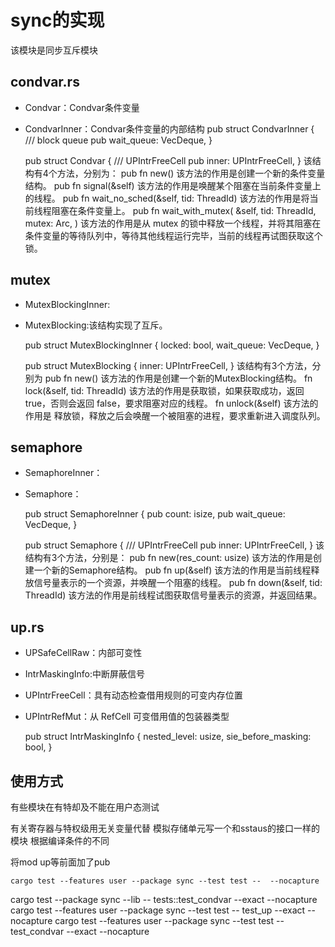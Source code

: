 # sync的实现

该模块是同步互斥模块

## condvar.rs
* Condvar：Condvar条件变量
* CondvarInner：Condvar条件变量的内部结构
    pub struct CondvarInner {
        /// block queue
        pub wait_queue: VecDeque<ThreadId>,
    }

    pub struct Condvar {
        /// UPIntrFreeCell<CondvarInner>
        pub inner: UPIntrFreeCell<CondvarInner>,
    }
该结构有4个方法，分别为：
    pub fn new()
该方法的作用是创建一个新的条件变量结构。
    pub fn signal(&self)
该方法的作用是唤醒某个阻塞在当前条件变量上的线程。
    pub fn wait_no_sched(&self, tid: ThreadId)
该方法的作用是将当前线程阻塞在条件变量上。
    pub fn wait_with_mutex(
        &self,
        tid: ThreadId,
        mutex: Arc<dyn Mutex>,
    )
该方法的作用是从 mutex 的锁中释放一个线程，并将其阻塞在条件变量的等待队列中，等待其他线程运行完毕，当前的线程再试图获取这个锁。

## mutex
* MutexBlockingInner:
* MutexBlocking:该结构实现了互斥。

    pub struct MutexBlockingInner {
        locked: bool,
        wait_queue: VecDeque<ThreadId>,
    }

    pub struct MutexBlocking {
        inner: UPIntrFreeCell<MutexBlockingInner>,
    }
该结构有3个方法，分别为
    pub fn new()
该方法的作用是创建一个新的MutexBlocking结构。
    fn lock(&self, tid: ThreadId)
该方法的作用是获取锁，如果获取成功，返回 true，否则会返回 false，要求阻塞对应的线程。
    fn unlock(&self)
该方法的作用是 释放锁，释放之后会唤醒一个被阻塞的进程，要求重新进入调度队列。

## semaphore
* SemaphoreInner：
* Semaphore：

    pub struct SemaphoreInner {
        pub count: isize,
        pub wait_queue: VecDeque<ThreadId>,
    }

    pub struct Semaphore {
        /// UPIntrFreeCell<SemaphoreInner>
        pub inner: UPIntrFreeCell<SemaphoreInner>,
    }
该结构有3个方法，分别是：
    pub fn new(res_count: usize)
该方法的作用是创建一个新的Semaphore结构。
    pub fn up(&self)
该方法的作用是当前线程释放信号量表示的一个资源，并唤醒一个阻塞的线程。
    pub fn down(&self, tid: ThreadId)
该方法的作用是前线程试图获取信号量表示的资源，并返回结果。

## up.rs
* UPSafeCellRaw：内部可变性
* IntrMaskingInfo:中断屏蔽信号
* UPIntrFreeCell：具有动态检查借用规则的可变内存位置
* UPIntrRefMut：从 RefCell<T> 可变借用值的包装器类型

    pub struct IntrMaskingInfo {
        nested_level: usize,
        sie_before_masking: bool,
    }

## 使用方式

有些模块在有特却及不能在用户态测试

有关寄存器与特权级用无关变量代替
模拟存储单元写一个和sstaus的接口一样的模块
根据编译条件的不同

将mod up等前面加了pub

    cargo test --features user --package sync --test test --  --nocapture 
 cargo test --package sync --lib -- tests::test_condvar --exact --nocapture 
 cargo test --features user --package sync --test test -- test_up --exact --nocapture 
 cargo test --features user --package sync --test test -- test_condvar --exact --nocapture 
